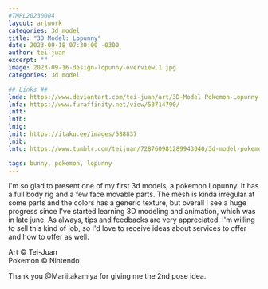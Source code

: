 ```yaml
---
#TMPL20230004
layout: artwork
categories: 3d model
title: "3D Model: Lopunny"
date: 2023-09-18 07:30:00 -0300
author: tei-juan
excerpt: ""
image: 2023-09-16-design-lopunny-overview.1.jpg
categories: 3d model

## Links ##
lnda: https://www.deviantart.com/tei-juan/art/3D-Model-Pokemon-Lopunny-983165566
lnfa: https://www.furaffinity.net/view/53714790/
lntt: 
lnfb: 
lnig: 
lnit: https://itaku.ee/images/588837
lnib: 
lntu: https://www.tumblr.com/teijuan/728760981289943040/3d-model-pokemon-lopunny

tags: bunny, pokemon, lopunny
---
```


I'm so glad to present one of my first 3d models, a pokemon Lopunny.
It has a full body rig and a few face movable parts.
The mesh is kinda irregular at some parts and the colors has a generic texture, but overall I see a huge progress since I've started learning 3D modeling and animation, which was in late june.
As always, tips and feedbacks are very appreciated. I'm willing to sell this kind of job, so I'd love to receive ideas about services to offer and how to offer as well.

Art © Tei-Juan  
Pokemon © Nintendo 

Thank you @Mariitakamiya for giving me the 2nd pose idea.